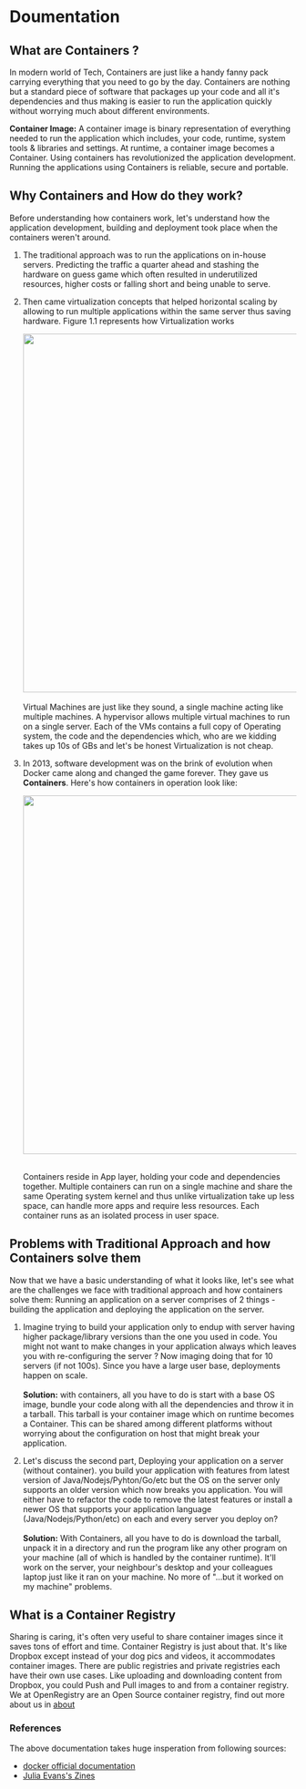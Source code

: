 # Doumentation

## What are Containers ?
In modern world of Tech, Containers are just like a handy fanny pack carrying everything that you need to go by the day. Containers are nothing but a standard piece of software that packages up your code and all it's dependencies and thus making is easier to run the application quickly without worrying much about different environments.

**Container Image:** A container image is binary representation of everything needed to run the application which includes, your code, runtime, system tools & libraries and settings.
At runtime, a container image becomes a Container. Using containers has revolutionized the application development. Running the applications using Containers is reliable, secure and portable.
	

## Why Containers and How do they work?

Before understanding how containers work, let's understand how the application development, building and deployment took place when the containers weren't around.
1. The traditional approach was to run the applications on in-house servers. Predicting the traffic a quarter ahead and stashing the hardware on guess game which often resulted in underutilized resources, higher costs or falling short and being unable to serve.
2. Then came virtualization concepts that helped horizontal scaling by allowing to run multiple applications within the same server thus saving hardware. Figure 1.1 represents how Virtualization works
	<div align="center"><img src="https://user-images.githubusercontent.com/68041753/133276934-84e5cee0-9e52-4526-9207-f3a30dc11aeb.png" alt="" width="630"/> </div><br />
	Virtual Machines are just like they sound, a single machine acting like multiple machines.
	A hypervisor allows multiple virtual machines to run on a single server. Each of the VMs contains a full copy of Operating system, the code and the dependencies which, who are we kidding takes up 10s of GBs and let's be honest Virtualization is not cheap.
3. In 2013, software development was on the brink of evolution when Docker came along and changed the game forever. They gave us **Containers**. Here's how containers in operation look like:
	<div align="center"><img src="https://user-images.githubusercontent.com/68041753/133276900-6247fdea-1b24-4cc6-a95a-5bc9dc5d67ed.png" alt="" width="630" /></div><br/>

	Containers reside in App layer, holding your code and dependencies together. Multiple containers can run on a single machine and share the same Operating system kernel and thus unlike virtualization take up less space, can handle more apps and require less resources.
	Each container runs as an isolated process in user space.

## Problems with Traditional Approach and how Containers solve them

 Now that we have a basic understanding of what it looks like, let's see what are the challenges we face with traditional approach and how containers solve them:
 Running an application on a server comprises of 2 things - 
 building the application and deploying the application on the server.
 
1. Imagine trying to build your application only to endup with server having higher package/library versions than the one you used in code. You might not want to make changes in your application always which leaves you with re-configuring the server ? Now imaging doing that for 10 servers (if not 100s). Since you have a large user base, deployments happen on scale.<br><br>
 **Solution:**
	with containers, all you have to do is start with a base OS image, bundle your code along with all the dependencies and throw it in a tarball. This tarball is your container image which on runtime becomes a Container. This can be shared among different platforms without worrying about the configuration on host that might break your application.
	
2. Let's discuss the second part, Deploying your application on a server (without container).
	you build your application with features from latest version of Java/Nodejs/Pyhton/Go/etc but the OS on the server only supports an older version which now breaks you application. You will either have to refactor the code to remove the latest features or install a newer OS that supports your application language (Java/Nodejs/Python/etc) on each and every server you deploy on?<br><br>
**Solution:**
	 With Containers, all you have to do is download the tarball, unpack it in a directory and run the program like any other program on your machine (all of which is handled by the container runtime). It'll work on the server, your neighbour's desktop and your colleagues laptop just like it ran on your machine.
	 No more of "...but it worked on my machine" problems.

## What is a Container Registry ##

Sharing is caring, it's often very useful to share container images since it saves tons of effort and time. Container Registry is just about that. It's like Dropbox except instead of your dog pics and videos, it accommodates container images. There are public registries and private registries each have their own use cases. Like uploading and downloading content from Dropbox, you could Push and Pull images to and from a container registry. 
We at OpenRegistry are an Open Source container registry, find out more about us in [about](./about.md)

### References
The above documentation takes huge insperation from following sources:
- [docker official documentation](https://www.docker.com/resources/what-container)
- [Julia Evans's Zines](https://wizardzines.com/zines/containers/)
	
